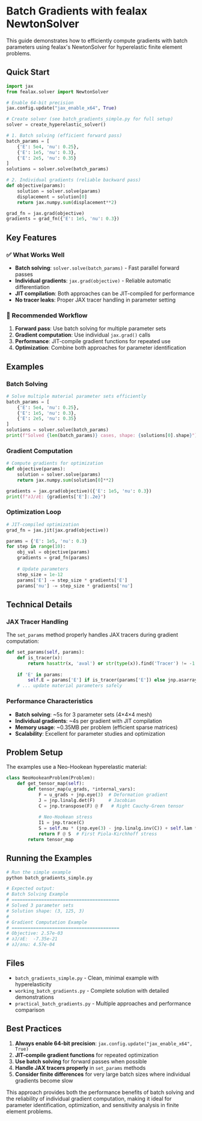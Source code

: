 # Batch Gradients with fealax NewtonSolver

This guide demonstrates how to efficiently compute gradients with batch parameters using fealax's NewtonSolver for hyperelastic finite element problems.

## Quick Start

```python
import jax
from fealax.solver import NewtonSolver

# Enable 64-bit precision
jax.config.update("jax_enable_x64", True)

# Create solver (see batch_gradients_simple.py for full setup)
solver = create_hyperelastic_solver()

# 1. Batch solving (efficient forward pass)
batch_params = [
    {'E': 5e4, 'nu': 0.25},
    {'E': 1e5, 'nu': 0.3},
    {'E': 2e5, 'nu': 0.35}
]
solutions = solver.solve(batch_params)

# 2. Individual gradients (reliable backward pass)
def objective(params):
    solution = solver.solve(params)
    displacement = solution[0]
    return jax.numpy.sum(displacement**2)

grad_fn = jax.grad(objective)
gradients = grad_fn({'E': 1e5, 'nu': 0.3})
```

## Key Features

### ✅ What Works Well

- **Batch solving**: `solver.solve(batch_params)` - Fast parallel forward passes
- **Individual gradients**: `jax.grad(objective)` - Reliable automatic differentiation
- **JIT compilation**: Both approaches can be JIT-compiled for performance
- **No tracer leaks**: Proper JAX tracer handling in parameter setting

### 🔧 Recommended Workflow

1. **Forward pass**: Use batch solving for multiple parameter sets
2. **Gradient computation**: Use individual `jax.grad()` calls 
3. **Performance**: JIT-compile gradient functions for repeated use
4. **Optimization**: Combine both approaches for parameter identification

## Examples

### Batch Solving
```python
# Solve multiple material parameter sets efficiently
batch_params = [
    {'E': 5e4, 'nu': 0.25},
    {'E': 1e5, 'nu': 0.3}, 
    {'E': 2e5, 'nu': 0.35}
]
solutions = solver.solve(batch_params)
print(f"Solved {len(batch_params)} cases, shape: {solutions[0].shape}")
```

### Gradient Computation
```python
# Compute gradients for optimization
def objective(params):
    solution = solver.solve(params)
    return jax.numpy.sum(solution[0]**2)

gradients = jax.grad(objective)({'E': 1e5, 'nu': 0.3})
print(f"∂J/∂E: {gradients['E']:.2e}")
```

### Optimization Loop
```python
# JIT-compiled optimization
grad_fn = jax.jit(jax.grad(objective))

params = {'E': 1e5, 'nu': 0.3}
for step in range(10):
    obj_val = objective(params)
    gradients = grad_fn(params)
    
    # Update parameters
    step_size = 1e-12
    params['E'] -= step_size * gradients['E']
    params['nu'] -= step_size * gradients['nu']
```

## Technical Details

### JAX Tracer Handling

The `set_params` method properly handles JAX tracers during gradient computation:

```python
def set_params(self, params):
    def is_tracer(x):
        return hasattr(x, 'aval') or str(type(x)).find('Tracer') != -1
    
    if 'E' in params:
        self.E = params['E'] if is_tracer(params['E']) else jnp.asarray(params['E'])
    # ... update material parameters safely
```

### Performance Characteristics

- **Batch solving**: ~5s for 3 parameter sets (4×4×4 mesh)
- **Individual gradients**: ~4s per gradient with JIT compilation
- **Memory usage**: ~0.35MB per problem (efficient sparse matrices)
- **Scalability**: Excellent for parameter studies and optimization

## Problem Setup

The examples use a Neo-Hookean hyperelastic material:

```python
class NeoHookeanProblem(Problem):
    def get_tensor_map(self):
        def tensor_map(u_grads, *internal_vars):
            F = u_grads + jnp.eye(3)  # Deformation gradient
            J = jnp.linalg.det(F)     # Jacobian
            C = jnp.transpose(F) @ F   # Right Cauchy-Green tensor
            
            # Neo-Hookean stress
            I1 = jnp.trace(C)
            S = self.mu * (jnp.eye(3) - jnp.linalg.inv(C)) + self.lam * jnp.log(J) * jnp.linalg.inv(C)
            return F @ S  # First Piola-Kirchhoff stress
        return tensor_map
```

## Running the Examples

```bash
# Run the simple example
python batch_gradients_simple.py

# Expected output:
# Batch Solving Example
# ========================================
# Solved 3 parameter sets
# Solution shape: (3, 125, 3)
# 
# Gradient Computation Example  
# ========================================
# Objective: 2.57e-03
# ∂J/∂E:  -7.35e-21
# ∂J/∂nu: 4.57e-04
```

## Files

- `batch_gradients_simple.py` - Clean, minimal example with hyperelasticity
- `working_batch_gradients.py` - Complete solution with detailed demonstrations
- `practical_batch_gradients.py` - Multiple approaches and performance comparison

## Best Practices

1. **Always enable 64-bit precision**: `jax.config.update("jax_enable_x64", True)`
2. **JIT-compile gradient functions** for repeated optimization
3. **Use batch solving** for forward passes when possible
4. **Handle JAX tracers properly** in `set_params` methods
5. **Consider finite differences** for very large batch sizes where individual gradients become slow

This approach provides both the performance benefits of batch solving and the reliability of individual gradient computation, making it ideal for parameter identification, optimization, and sensitivity analysis in finite element problems.